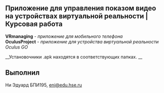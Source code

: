 ## Приложение для управления показом видео на устройствах виртуальной реальности | Курсовая работа

**VRmanaging** - _приложение для мобильного телефона_  
**OculusProject** - _приложение для устройства виртуальной реальности Oculus GO_    
  
__Установочники .apk находятся в соответствующих папках. __
## Выполнил  
Ни Эдуард БПИ195, eni@edu.hse.ru
